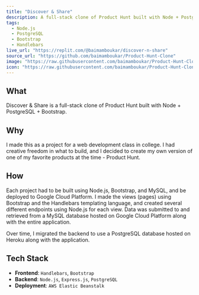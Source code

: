 ```yaml
---
title: "Discover & Share"
description: A full-stack clone of Product Hunt built with Node + Postgres + Bootstrap
tags:
  - Node.js
  - PostgreSQL
  - Bootstrap
  - Handlebars
live_url: "https://replit.com/@baimamboukar/discover-n-share"
source_url: "https://github.com/baimamboukar/Product-Hunt-Clone"
image: "https://raw.githubusercontent.com/baimamboukar/Product-Hunt-Clone/main/public/images/screenshot.png"
icon: "https://raw.githubusercontent.com/baimamboukar/Product-Hunt-Clone/main/public/images/logo.png"
---
```


## What

Discover & Share is a full-stack clone of Product Hunt built with Node + PostgreSQL + Bootstrap.

## Why

I made this as a project for a web development class in college. I had creative freedom in what to build, and I decided to create my own version of one of my favorite products at the time - Product Hunt.

## How

Each project had to be built using Node.js, Bootstrap, and MySQL, and be deployed to Google Cloud Platform. I made the views (pages) using Bootstrap and the Handlebars templating language, and created several different endpoints using Node.js for each view. Data was submitted to and retrieved from a MySQL database hosted on Google Cloud Platform along with the entire application.

Over time, I migrated the backend to use a PostgreSQL database hosted on Heroku along with the application.

## Tech Stack

- **Frontend**: `Handlebars`, `Bootstrap`
- **Backend**: `Node.js`, `Express.js`, `PostgreSQL`
- **Deployment**: `AWS Elastic Beanstalk`

